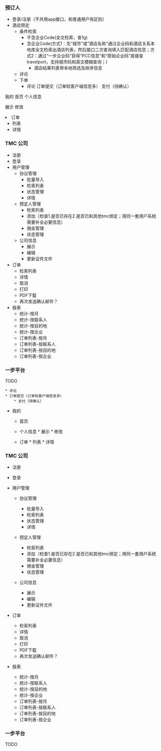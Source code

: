 ### 预订人
* 登录/注册（不共用app接口，和普通用户有区别）
* 酒店预定
  * 条件检索
    * 不含企业Code(全文检索，查1g)
    * 含企业Code(方式1：先“城市”或“酒店名称”通过企业码和酒店关系本地库全文检索出酒店列表，然后接口二次查询填入匹配酒店信息；方式2：通过“一步企业码”获得“PCC信息”和“原始企业码”直接查travelport，支持城市码和英文模糊查询；)
     	* 酒店结果列表带本地筛选及排序信息
  * 评论
  * 下单
    * 评论
订单提交（订单较客户端信息多）
支付（待确认）

我的
首页
个人信息

展示
修改
</ul>
</li>
<li>订单
<ul>
<li>列表</li>
<li>详情</li>
</ul>
</li>
</ul>
</li>
</ul>
<h3 id="tmc-公司">TMC 公司</h3>
<ul>
<li>注册</li>
<li>登录</li>
<li>用户管理
<ul>
<li>协议管理
<ul>
<li>批量导入</li>
<li>检索列表</li>
<li>状态管理</li>
<li>详情</li>
</ul>
</li>
<li>预定人管理
<ul>
<li>检索列表</li>
<li>添加（检查1.是否已存在2.是否已和其他tmc绑定；用同一套用户系统需要补全必要信息）</li>
<li>佣金管理</li>
<li>状态管理</li>
</ul>
</li>
<li>公司信息
<ul>
<li>展示</li>
<li>编辑</li>
<li>更新证件文件</li>
</ul>
</li>
</ul>
</li>
<li>订单
<ul>
<li>检索列表</li>
<li>详情</li>
<li>取消</li>
<li>打印</li>
<li>PDF下载</li>
<li>再次发送确认邮件？</li>
</ul>
</li>
<li>报表
<ul>
<li>统计-按月</li>
<li>统计-按联系人</li>
<li>统计-按目的地</li>
<li>统计-按企业</li>
<li>订单列表-按月</li>
<li>订单列表-按联系人</li>
<li>订单列表-按目的地</li>
<li>订单列表-按企业</li>
</ul>
</li>
</ul>
<h3 id="一步平台">一步平台</h3>
<p>TODO</p>

	* 评论
	* 订单提交（订单较客户端信息多）
    	* 支付（待确认）
* 我的
  	* 首页
   
	* 个人信息
    		* 展示
    		* 修改
  	* 订单
    		* 列表
    		* 详情



### TMC 公司

* 注册
* 登录
* 用户管理

  * 协议管理
    * 批量导入
    * 检索列表
    * 状态管理
    * 详情

  * 预定人管理
    * 检索列表
    * 添加（检查1.是否已存在2.是否已和其他tmc绑定；用同一套用户系统需要补全必要信息）
    * 佣金管理
    * 状态管理

  * 公司信息
    * 展示
    * 编辑
    * 更新证件文件

* 订单
  * 检索列表
  * 详情
  * 取消
  * 打印
  * PDF下载
  * 再次发送确认邮件？


* 报表
  * 统计-按月
  * 统计-按联系人
  * 统计-按目的地
  * 统计-按企业
  * 订单列表-按月
  * 订单列表-按联系人
  * 订单列表-按目的地
  * 订单列表-按企业



### 一步平台

TODO

<!--stackedit_data:
eyJoaXN0b3J5IjpbLTMwNTkyNTc4NV19
-->